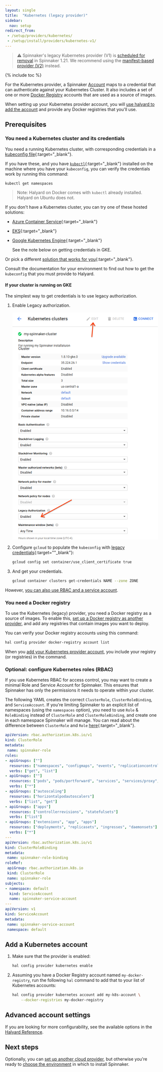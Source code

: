 ```yaml
---
layout: single
title:  "Kubernetes (legacy provider)"
sidebar:
  nav: setup
redirect_from: 
 - /setup/providers/kubernetes/
 - /setup/install/providers/kubernetes-v1/
---
```


> ⚠️ Spinnaker's legacy Kubernetes provider (V1) is [scheduled for removal](https://github.com/spinnaker/governance/blob/master/rfc/eol_kubernetes_v1.md) in Spinnaker 1.21.
> We recommend using the [manifest-based provider (V2)](/setup/install/providers/kubernetes-v2) instead. 

{% include toc %}

For the Kubernetes provider, a Spinnaker [Account](/concepts/providers/#accounts)
maps to a credential that can authenticate against your Kubernetes Cluster. It
also includes a set of one or more [Docker
Registry](/setup/providers/docker-registry) accounts that are used as a source
of images.

When setting up your Kubernetes provider account, you will [use halyard to add
the account](#add-a-kubernetes-account) and provide any Docker registries that
you'll use.

## Prerequisites

<span class="begin-collapsible-section"></span>

### You need a Kubernetes cluster and its credentials

You need a running Kubernetes cluster, with corresponding credentials in a
[kubeconfig file](https://kubernetes.io/docs/concepts/cluster-administration/authenticate-across-clusters-kubeconfig/){:target="\_blank"}.

If you have these, and you have
[`kubectl`](https://kubernetes.io/docs/user-guide/kubectl-overview/){:target="\_blank"}
installed on the machine where you have your `kubeconfig`, you can verify the
credentials work by running this command:

```bash
kubectl get namespaces
```

> Note: Halyard on Docker comes with `kubectl` already installed. Halyard on
> Ubuntu does not.

If you don't have a Kubernetes cluster, you can try one of these hosted
solutions:

* [Azure Container
  Service](https://docs.microsoft.com/en-us/azure/container-service/container-service-kubernetes-walkthrough){:target="\_blank"}

* [EKS](https://aws.amazon.com/eks/){:target="\_blank"}

* [Google Kubernetes Engine](https://cloud.google.com/container-engine/){:target="\_blank"}

  See the note below on getting credentials in GKE.

Or pick a different [solution that works for
you](https://kubernetes.io/docs/setup/pick-right-solution/){:target="\_blank"}.

Consult the documentation for your environment to find out how to get the
`kubeconfig` that you must provide to Halyard.

#### If your cluster is running on GKE

The simplest way to get credentials is to use legacy authorization.

1. Enable Legacy authorization.

   ![](/setup/install/providers/images/gke-enable-legacy-auth.png)

1. Configure `gcloud` to populate the `kubeconfig` with
[legacy credentials](https://cloud.google.com/kubernetes-engine/docs/how-to/iam-integration#using_legacy_cluster_certificate_or_user_credentials){:target=""\_blank"}:

   ```bash
   gcloud config set container/use_client_certificate true
   ```

1. And get your credentials.

   ```bash
   gcloud container clusters get-credentials NAME --zone ZONE
   ```

However, [you can also use RBAC and a service account](#optional-configure-kubernetes-roles-rbac).

<span class="end-collapsible-section"></span>

<span class="begin-collapsible-section"></span>

### You need a Docker registry

To use the Kubernetes (legacy) provider, you need a Docker registry as a source
of images. To enable this, [set up a Docker registry as another
provider](/setup/providers/docker-registry), and add any registries that
contain images you want to deploy.

You can verify your Docker registry accounts using this command:

```bash
hal config provider docker-registry account list
```

When you [add your Kubernetes provider account](#add-a-kubernetes-account), you
include your registry (or registries) in the command.

<span class="end-collapsible-section"></span>

<span class="begin-collapsible-section"></span>

### Optional: configure Kubernetes roles (RBAC)

If you use Kubernetes RBAC for access control, you may want to create a minimal
Role and Service Account for Spinnaker. This ensures that Spinnaker has only the
permissions it needs to operate within your cluster.

The following YAML creates the correct `ClusterRole`, `ClusterRoleBinding`,
and `ServiceAccount`. If you're limiting Spinnaker to an explicit list of
namespaces (using the `namespaces` option), you need to use `Role` &
`RoleBinding` instead of `ClusterRole` and `ClusterRoleBinding`, and create one
in each namespace Spinnaker will manage. You can read about the difference
between `ClusterRole` and `Role` [here](https://kubernetes.io/docs/admin/authorization/rbac/#rolebinding-and-clusterrolebinding){:target="\_blank"}.


```yaml
apiVersion: rbac.authorization.k8s.io/v1
kind: ClusterRole
metadata:
 name: spinnaker-role
rules:
- apiGroups: [""]
  resources: ["namespaces", "configmaps", "events", "replicationcontrollers", "serviceaccounts", "pods/logs"]
  verbs: ["get", "list"]
- apiGroups: [""]
  resources: ["pods", "pods/portforward", "services", "services/proxy", "secrets"]
  verbs: ["*"]
- apiGroups: ["autoscaling"]
  resources: ["horizontalpodautoscalers"]
  verbs: ["list", "get"]
- apiGroups: ["apps"]
  resources: ["controllerrevisions", "statefulsets"]
  verbs: ["list"]
- apiGroups: ["extensions", "app", "apps"]
  resources: ["deployments", "replicasets", "ingresses", "daemonsets"]
  verbs: ["*"]
---
apiVersion: rbac.authorization.k8s.io/v1
kind: ClusterRoleBinding
metadata:
 name: spinnaker-role-binding
roleRef:
 apiGroup: rbac.authorization.k8s.io
 kind: ClusterRole
 name: spinnaker-role
subjects:
- namespace: default
  kind: ServiceAccount
  name: spinnaker-service-account
---
apiVersion: v1
kind: ServiceAccount
metadata:
 name: spinnaker-service-account
 namespace: default
```

<span class="end-collapsible-section"></span>

## Add a Kubernetes account

1. Make sure that the provider is enabled:

   ```bash
   hal config provider kubernetes enable
   ```

1. Assuming you have a Docker Registry account named `my-docker-registry`,
run the following `hal` command to add that to your list of Kubernetes accounts:

   ```bash
   hal config provider kubernetes account add my-k8s-account \
       --docker-registries my-docker-registry
   ```

## Advanced account settings

If you are looking for more configurability, see the available options in the
[Halyard Reference](/reference/halyard/commands#hal-config-provider-kubernetes-account-add).

## Next steps

Optionally, you can [set up another cloud provider](/setup/install/providers/),
but otherwise you're ready to [choose the environment](/setup/install/environment/)
in which to install Spinnaker.
